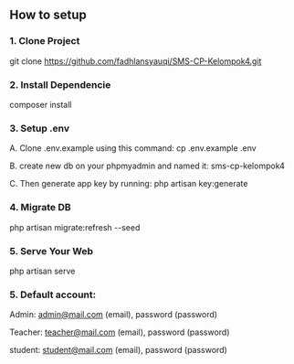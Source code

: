 ## How to setup

### 1. Clone Project
git clone https://github.com/fadhlansyauqi/SMS-CP-Kelompok4.git

### 2. Install Dependencie
composer install

### 3. Setup .env

A. Clone .env.example using this command:
cp .env.example .env

B. create new db on your phpmyadmin and named it:
sms-cp-kelompok4

C. Then generate app key by running:
php artisan key:generate

### 4. Migrate DB

php artisan migrate:refresh --seed

### 5. Serve Your Web

php artisan serve

### 5. Default account:
Admin:
admin@mail.com (email),
password (password)

Teacher:
teacher@mail.com (email),
password (password)

student:
student@mail.com (email),
password (password)
